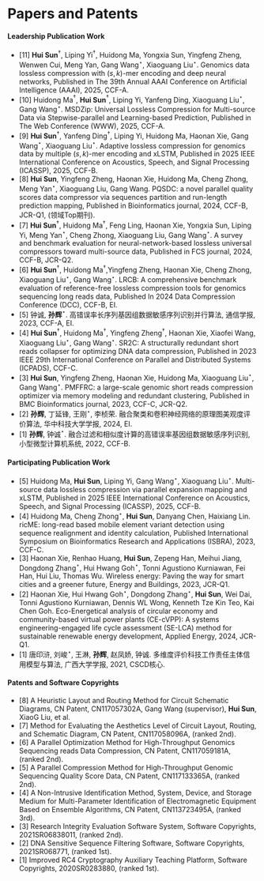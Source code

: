 
# Papers and Patents


#### Leadership Publication Work
- [11] **Hui Sun**$^\dagger$, Liping Yi$^\dagger$, Huidong Ma, Yongxia Sun, Yingfeng Zheng, Wenwen Cui, Meng Yan, Gang Wang$^{\star}$, Xiaoguang Liu$^{\star}$. Genomics data lossless compression with $(s,k)$-mer encoding and deep neural networks, Published in The 39th Annual AAAI Conference on Artificial Intelligence (AAAI), 2025, CCF-A.
- [10] Huidong Ma$^\dagger$, **Hui Sun**$^\dagger$, Liping Yi, Yanfeng Ding, Xiaoguang Liu$^{\star}$, Gang Wang$^{\star}$. MSDZip: Universal Lossless Compression for Multi-source Data via Stepwise-parallel and Learning-based Prediction, Published in The Web Conference (WWW), 2025, CCF-A.
- [9] **Hui Sun**$^\dagger$, Yanfeng Ding$^\dagger$, Liping Yi, Huidong Ma, Haonan Xie, Gang Wang$^{\star}$, Xiaoguang Liu$^{\star}$. Adaptive lossless compression for genomics data by multiple ($s, k$)-mer encoding and xLSTM, Published in 2025 IEEE International Conference on Acoustics, Speech, and Signal Processing (ICASSP), 2025, CCF-B.
- [8] **Hui Sun**, Yingfeng Zheng, Haonan Xie, Huidong Ma, Cheng Zhong, Meng Yan$^{\star}$, Xiaoguang Liu, Gang Wang. PQSDC: a novel parallel quality scores data compressor via sequences partition and run-length prediction mapping, Published in Bioinformatics journal, 2024, CCF-B, JCR-Q1, (领域Top期刊).
- [7] **Hui Sun**$^\dagger$, Huidong Ma$^\dagger$, Feng Ling, Haonan Xie, Yongxia Sun, Liping Yi, Meng Yan$^{\star}$, Cheng Zhong, Xiaoguang Liu, Gang Wang$^{\star}$. A survey and benchmark evaluation for neural-network-based lossless universal compressors toward multi-source data, Published in FCS journal, 2024, CCF-B, JCR-Q2.
- [6] **Hui Sun**$^\dagger$, Huidong Ma$^\dagger$,Yingfeng Zheng, Haonan Xie, Cheng Zhong, Xiaoguang Liu$^{\star}$, Gang Wang$^{\star}$. LRCB: A comprehensive benchmark evaluation of reference-free lossless compression tools for genomics sequencing long reads data, Published In 2024 Data Compression Conference (DCC), CCF-B, EI.
- [5] 钟诚, **孙辉**$^{\star}$. 高错误率长序列基因组数据敏感序列识别并行算法, 通信学报, 2023, CCF-A, EI.
- [4] **Hui Sun**$^\dagger$, Huidong Ma$^\dagger$, Yingfeng Zheng$^\dagger$, Haonan Xie, Xiaofei Wang, Xiaoguang Liu$^{\star}$, Gang Wang$^{\star}$. SR2C: A structurally redundant short reads collapser for optimizing DNA data compression, Published in 2023 IEEE 29th International Conference on Parallel and Distributed Systems (ICPADS), CCF-C.
- [3] **Hui Sun**, Yingfeng Zheng, Haonan Xie, Huidong Ma, Xiaoguang Liu$^{\star}$, Gang Wang$^{\star}$. PMFFRC: a large-scale genomic short reads compression optimizer via memory modeling and redundant clustering, Published in BMC Bioinformatics journal, 2023, CCF-C, JCR-Q2.
- [2]  **孙辉**, 丁延锋, 王刚$^{\star}$, 李桢荣. 融合聚类和卷积神经网络的原理图美观度评价算法, 华中科技大学学报, 2024, EI.
- [1] **孙辉**, 钟诚$^{\star}$. 融合过滤和相似度计算的高错误率基因组数据敏感序列识别, 小型微型计算机系统, 2022, CCF-B.

#### Participating Publication Work
- [5] Huidong Ma, **Hui Sun**, Liping Yi, Gang Wang$^{\star}$, Xiaoguang Liu$^{\star}$. Multi-source data lossless compression via parallel expansion mapping and xLSTM, Published in 2025 IEEE International Conference on Acoustics, Speech, and Signal Processing (ICASSP), 2025, CCF-B.
- [4] Huidong Ma, Cheng Zhong$^{\star}$, **Hui Sun**, Danyang Chen, Haixiang Lin. ricME: long-read based mobile element variant detection using sequence realignment and identity calculation, Published International Symposium on Bioinformatics Research and Applications (ISBRA), 2023, CCF-C.
- [3] Haonan Xie, Renhao Huang, **Hui Sun**, Zepeng Han, Meihui Jiang, Dongdong Zhang$^{\star}$, Hui Hwang Goh$^{\star}$, Tonni Agustiono Kurniawan, Fei Han, Hui Liu, Thomas Wu. Wireless energy: Paving the way for smart cities and a greener future, Energy and Buildings, 2023, JCR-Q1.
- [2] Haonan Xie, Hui Hwang Goh$^{\star}$, Dongdong Zhang$^{\star}$, **Hui Sun**, Wei Dai, Tonni Agustiono Kurniawan, Dennis WL Wong, Kenneth Tze Kin Teo, Kai Chen Goh. Eco-Energetical analysis of circular economy and community-based virtual power plants (CE-cVPP): A systems engineering-engaged life cycle assessment (SE-LCA) method for sustainable renewable energy development, Applied Energy, 2024, JCR-Q1.
- [1] 唐印浒, 刘峻$^{\star}$, 王淋, **孙辉**, 赵凤娇, 钟诚. 多维度评价科技工作责任主体信用模型与算法, 广西大学学报, 2021, CSCD核心.


#### Patents and Software Copyrights
- [8] A Heuristic Layout and Routing Method for Circuit Schematic Diagrams, CN Patent, CN117057302A, Gang Wang (supervisor), **Hui Sun**, XiaoG Liu, et al. 
- [7] Method for Evaluating the Aesthetics Level of Circuit Layout, Routing, and Schematic Diagram, CN Patent, CN117058096A, (ranked 2nd). 
- [6] A Parallel Optimization Method for High-Throughput Genomics Sequencing reads Data Compression, CN Patent, CN117059181A, (ranked 2nd). 
- [5] A Parallel Compression Method for High-Throughput Genomic Sequencing Quality Score Data, CN Patent, CN117133365A, (ranked 2nd). 
- [4] A Non-Intrusive Identification Method, System, Device, and Storage Medium for Multi-Parameter Identification of Electromagnetic Equipment Based on Ensemble Algorithms, CN Patent, CN113723495A, (ranked 3rd). 
- [3] Research Integrity Evaluation Software System, Software Copyrights, 2021SR06838011, (ranked 2nd).
- [2] DNA Sensitive Sequence Filtering Software, Software Copyrights, 2021SR068771, (ranked 1st).
- [1] Improved RC4 Cryptography Auxiliary Teaching Platform, Software Copyrights, 2020SR0283880, (ranked 1st).